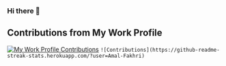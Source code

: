 ### Hi there 👋

<!--
**aml-fakhry/aml-fakhry** is a ✨ _special_ ✨ repository because its `README.md` (this file) appears on your GitHub profile.

Here are some ideas to get you started:

- 🔭 I’m currently working on ...
- 🌱 I’m currently learning ...
- 👯 I’m looking to collaborate on ...
- 🤔 I’m looking for help with ...
- 💬 Ask me about ...
- 📫 How to reach me: ...
- 😄 Pronouns: ...
- ⚡ Fun fact: ...
-->
## Contributions from My Work Profile

[![My Work Profile Contributions](https://github-readme-streak-stats.herokuapp.com/?user=Amal-Fakhri)](https://github.com/Amal-Fakhri)
`![Contributions](https://github-readme-streak-stats.herokuapp.com/?user=Amal-Fakhri)`
